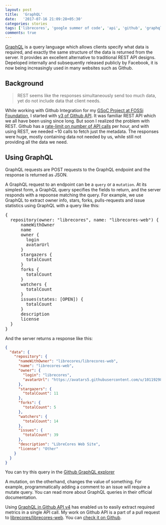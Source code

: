 ```yaml
---
layout: post
title:  'GraphQL'
date:   '2017-07-16 21:09:28+05:30'
categories: stories
tags: ['librecores', 'google summer of code', 'api', 'github', 'graphql']
comments: true
---
```


[GraphQL][1] is a query language which allows clients specify what data is required, and exactly the same structure of the data is returned from the server. It provides an excellent alternative to traditional REST API designs. Depeloped internally and subsequently released publicly by Facebook, it is now being increasingly used in many websites such as Github.

## Background

>REST seems like the responses simultaneously send too much data, yet do not include data that client needs.

While working with Github Integration for my [GSoC Project at FOSSi Foundation][2], I started with [v3 of Github  API][3]. It was familiar REST API which we all have been using since long. But soon I realized the problem with REST. Github has a [rate-limit on number of API calls][4] per hour, and with using REST, we needed ~10 calls to fetch just the metadata. The responses were huge, mostly containing data not needed by us, while still not providing all the data we need. 

## Using GraphQL

GraphQL requests are POST requests to the GraphQL endpoint and the response is returned as JSON.

A GraphQL request to an endpoint can be a `query` or a `mutation`. At its simplest form, a GraphQL query specifies the fields to return, and the server responds with a repoonse matching the query. For example, we use GraphQL to extract owner info, stars, forks, pulls-requests and issue statistics using GraphQL with a query like this: 

<pre>
{
  repository(owner: "librecores", name: "librecores-web") {
      nameWithOwner
      name
      owner {
        login
        avatarUrl
      }
      stargazers {
        totalCount
      }
      forks {
        totalCount
      }
      watchers {
        totalCount
      }
      issues(states: [OPEN]) {
        totalCount
      }
      description
      license
  }
}
</pre>

And the server returns a response like this:

```json
{
  "data": {
    "repository": {
      "nameWithOwner": "librecores/librecores-web",
      "name": "librecores-web",
      "owner": {
        "login": "librecores",
        "avatarUrl": "https://avatars5.githubusercontent.com/u/10119298?v=4"
      },
      "stargazers": {
        "totalCount": 11
      },
      "forks": {
        "totalCount": 5
      },
      "watchers": {
        "totalCount": 14
      },
      "issues": {
        "totalCount": 39
      },
      "description": "LibreCores Web Site",
      "license": "Other"
    }
  }
}
```

You can try this query in the [Github GraphQL explorer][5]

A mutation, on the otherhand, changes the value of something. For example, programmatically adding a comment to an issue will require a mutate query. You can read more about GraphQL queries in their official documentation.

Using [GraphQL in Github API v4][6] has enabled us to easily extract required metrics in a single API call. My work on Github API is a part of a pull request to [librecores/librecores-web][7]. You can [check it on Github][8].


[1]:http://graphql.org
[2]:https://amitosh.in/stories/2017/07/02/one-month-of-gsoc-with-fossi/
[3]:https://developer.github.com/v3/
[4]:https://developer.github.com/v3/#rate-limiting
[5]:https://developer.github.com/v4/explorer/
[6]:https://githubengineering.com/the-github-graphql-api/
[7]:https://github.com/librecores/librecores-web
[8]:https://github.com/librecores/librecores-web/pull/155
